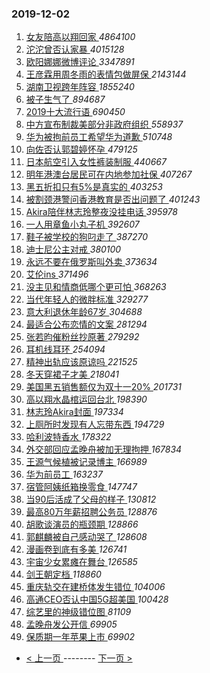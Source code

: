 ### 2019-12-02 
1. [ 女友陪高以翔回家 ](https://s.weibo.com/weibo?q=%23%E5%A5%B3%E5%8F%8B%E9%99%AA%E9%AB%98%E4%BB%A5%E7%BF%94%E5%9B%9E%E5%AE%B6%23&Refer=top) *4864100*
1. [ 沱沱曾否认家暴 ](https://s.weibo.com/weibo?q=%23%E6%B2%B1%E6%B2%B1%E6%9B%BE%E5%90%A6%E8%AE%A4%E5%AE%B6%E6%9A%B4%23&Refer=top) *4015128*
1. [ 欧阳娜娜微博评论 ](https://s.weibo.com/weibo?q=%23%E6%AC%A7%E9%98%B3%E5%A8%9C%E5%A8%9C%E5%BE%AE%E5%8D%9A%E8%AF%84%E8%AE%BA%23&Refer=top) *3347891*
1. [ 王彦霖用周冬雨的表情包做屏保 ](https://s.weibo.com/weibo?q=%23%E7%8E%8B%E5%BD%A6%E9%9C%96%E7%94%A8%E5%91%A8%E5%86%AC%E9%9B%A8%E7%9A%84%E8%A1%A8%E6%83%85%E5%8C%85%E5%81%9A%E5%B1%8F%E4%BF%9D%23&Refer=top) *2143144*
1. [ 湖南卫视跨年阵容 ](https://s.weibo.com/weibo?q=%23%E6%B9%96%E5%8D%97%E5%8D%AB%E8%A7%86%E8%B7%A8%E5%B9%B4%E9%98%B5%E5%AE%B9%23&Refer=top) *1855240*
1. [ 被子生气了 ](https://s.weibo.com/weibo?q=%23%E8%A2%AB%E5%AD%90%E7%94%9F%E6%B0%94%E4%BA%86%23&Refer=top) *894687*
1. [ 2019十大流行语 ](https://s.weibo.com/weibo?q=%232019%E5%8D%81%E5%A4%A7%E6%B5%81%E8%A1%8C%E8%AF%AD%23&Refer=top) *690450*
1. [ 中方宣布制裁美部分非政府组织 ](https://s.weibo.com/weibo?q=%23%E4%B8%AD%E6%96%B9%E5%AE%A3%E5%B8%83%E5%88%B6%E8%A3%81%E7%BE%8E%E9%83%A8%E5%88%86%E9%9D%9E%E6%94%BF%E5%BA%9C%E7%BB%84%E7%BB%87%23&Refer=top) *558937*
1. [ 华为被拘前员工希望华为道歉 ](https://s.weibo.com/weibo?q=%23%E5%8D%8E%E4%B8%BA%E8%A2%AB%E6%8B%98%E5%89%8D%E5%91%98%E5%B7%A5%E5%B8%8C%E6%9C%9B%E5%8D%8E%E4%B8%BA%E9%81%93%E6%AD%89%23&Refer=top) *510748*
1. [ 向佐否认郭碧婷怀孕 ](https://s.weibo.com/weibo?q=%23%E5%90%91%E4%BD%90%E5%90%A6%E8%AE%A4%E9%83%AD%E7%A2%A7%E5%A9%B7%E6%80%80%E5%AD%95%23&Refer=top) *479125*
1. [ 日本航空引入女性裤装制服 ](https://s.weibo.com/weibo?q=%23%E6%97%A5%E6%9C%AC%E8%88%AA%E7%A9%BA%E5%BC%95%E5%85%A5%E5%A5%B3%E6%80%A7%E8%A3%A4%E8%A3%85%E5%88%B6%E6%9C%8D%23&Refer=top) *440667*
1. [ 明年港澳台居民可在内地参加社保 ](https://s.weibo.com/weibo?q=%23%E6%98%8E%E5%B9%B4%E6%B8%AF%E6%BE%B3%E5%8F%B0%E5%B1%85%E6%B0%91%E5%8F%AF%E5%9C%A8%E5%86%85%E5%9C%B0%E5%8F%82%E5%8A%A0%E7%A4%BE%E4%BF%9D%23&Refer=top) *407267*
1. [ 黑五折扣只有5%是真实的 ](https://s.weibo.com/weibo?q=%23%E9%BB%91%E4%BA%94%E6%8A%98%E6%89%A3%E5%8F%AA%E6%9C%895%25%E6%98%AF%E7%9C%9F%E5%AE%9E%E7%9A%84%23&Refer=top) *403253*
1. [ 被割颈港警问香港教育是否出问题了 ](https://s.weibo.com/weibo?q=%E8%A2%AB%E5%89%B2%E9%A2%88%E6%B8%AF%E8%AD%A6%E9%97%AE%E9%A6%99%E6%B8%AF%E6%95%99%E8%82%B2%E6%98%AF%E5%90%A6%E5%87%BA%E9%97%AE%E9%A2%98%E4%BA%86&Refer=top) *401243*
1. [ Akira陪伴林志玲整夜没挂电话 ](https://s.weibo.com/weibo?q=%23Akira%E9%99%AA%E4%BC%B4%E6%9E%97%E5%BF%97%E7%8E%B2%E6%95%B4%E5%A4%9C%E6%B2%A1%E6%8C%82%E7%94%B5%E8%AF%9D%23&Refer=top) *395978*
1. [ 一人用章鱼小丸子机 ](https://s.weibo.com/weibo?q=%23%E4%B8%80%E4%BA%BA%E7%94%A8%E7%AB%A0%E9%B1%BC%E5%B0%8F%E4%B8%B8%E5%AD%90%E6%9C%BA%23&Refer=top) *392607*
1. [ 鞋子被学校的狗叼走了 ](https://s.weibo.com/weibo?q=%23%E9%9E%8B%E5%AD%90%E8%A2%AB%E5%AD%A6%E6%A0%A1%E7%9A%84%E7%8B%97%E5%8F%BC%E8%B5%B0%E4%BA%86%23&Refer=top) *387270*
1. [ 迪士尼公主对戒 ](https://s.weibo.com/weibo?q=%23%E8%BF%AA%E5%A3%AB%E5%B0%BC%E5%85%AC%E4%B8%BB%E5%AF%B9%E6%88%92%23&Refer=top) *380100*
1. [ 永远不要在俄罗斯叫外卖 ](https://s.weibo.com/weibo?q=%23%E6%B0%B8%E8%BF%9C%E4%B8%8D%E8%A6%81%E5%9C%A8%E4%BF%84%E7%BD%97%E6%96%AF%E5%8F%AB%E5%A4%96%E5%8D%96%23&Refer=top) *373634*
1. [ 艾伦ins ](https://s.weibo.com/weibo?q=%23%E8%89%BE%E4%BC%A6ins%23&Refer=top) *371496*
1. [ 没主见和情商低哪个更可怕 ](https://s.weibo.com/weibo?q=%23%E6%B2%A1%E4%B8%BB%E8%A7%81%E5%92%8C%E6%83%85%E5%95%86%E4%BD%8E%E5%93%AA%E4%B8%AA%E6%9B%B4%E5%8F%AF%E6%80%95%23&Refer=top) *368263*
1. [ 当代年轻人的微胖标准 ](https://s.weibo.com/weibo?q=%23%E5%BD%93%E4%BB%A3%E5%B9%B4%E8%BD%BB%E4%BA%BA%E7%9A%84%E5%BE%AE%E8%83%96%E6%A0%87%E5%87%86%23&Refer=top) *329277*
1. [ 意大利退休年龄67岁 ](https://s.weibo.com/weibo?q=%23%E6%84%8F%E5%A4%A7%E5%88%A9%E9%80%80%E4%BC%91%E5%B9%B4%E9%BE%8467%E5%B2%81%23&Refer=top) *304688*
1. [ 最适合公布恋情的文案 ](https://s.weibo.com/weibo?q=%23%E6%9C%80%E9%80%82%E5%90%88%E5%85%AC%E5%B8%83%E6%81%8B%E6%83%85%E7%9A%84%E6%96%87%E6%A1%88%23&Refer=top) *281294*
1. [ 张若昀催粉丝抄原著 ](https://s.weibo.com/weibo?q=%23%E5%BC%A0%E8%8B%A5%E6%98%80%E5%82%AC%E7%B2%89%E4%B8%9D%E6%8A%84%E5%8E%9F%E8%91%97%23&Refer=top) *279292*
1. [ 耳机线耳环 ](https://s.weibo.com/weibo?q=%23%E8%80%B3%E6%9C%BA%E7%BA%BF%E8%80%B3%E7%8E%AF%23&Refer=top) *254094*
1. [ 精神出轨应该原谅吗 ](https://s.weibo.com/weibo?q=%23%E7%B2%BE%E7%A5%9E%E5%87%BA%E8%BD%A8%E5%BA%94%E8%AF%A5%E5%8E%9F%E8%B0%85%E5%90%97%23&Refer=top) *221525*
1. [ 冬天穿裙子才美 ](https://s.weibo.com/weibo?q=%23%E5%86%AC%E5%A4%A9%E7%A9%BF%E8%A3%99%E5%AD%90%E6%89%8D%E7%BE%8E%23&Refer=top) *218041*
1. [ 美国黑五销售额仅为双十一20% ](https://s.weibo.com/weibo?q=%23%E7%BE%8E%E5%9B%BD%E9%BB%91%E4%BA%94%E9%94%80%E5%94%AE%E9%A2%9D%E4%BB%85%E4%B8%BA%E5%8F%8C%E5%8D%81%E4%B8%8020%25%23&Refer=top) *201731*
1. [ 高以翔水晶棺运回台北 ](https://s.weibo.com/weibo?q=%23%E9%AB%98%E4%BB%A5%E7%BF%94%E6%B0%B4%E6%99%B6%E6%A3%BA%E8%BF%90%E5%9B%9E%E5%8F%B0%E5%8C%97%23&Refer=top) *198390*
1. [ 林志玲Akira封面 ](https://s.weibo.com/weibo?q=%23%E6%9E%97%E5%BF%97%E7%8E%B2Akira%E5%B0%81%E9%9D%A2%23&Refer=top) *197334*
1. [ 上厕所时发现有人忘带东西 ](https://s.weibo.com/weibo?q=%23%E4%B8%8A%E5%8E%95%E6%89%80%E6%97%B6%E5%8F%91%E7%8E%B0%E6%9C%89%E4%BA%BA%E5%BF%98%E5%B8%A6%E4%B8%9C%E8%A5%BF%23&Refer=top) *194729*
1. [ 哈利波特香水 ](https://s.weibo.com/weibo?q=%23%E5%93%88%E5%88%A9%E6%B3%A2%E7%89%B9%E9%A6%99%E6%B0%B4%23&Refer=top) *178322*
1. [ 外交部回应孟晚舟被加无理拘押 ](https://s.weibo.com/weibo?q=%23%E5%A4%96%E4%BA%A4%E9%83%A8%E5%9B%9E%E5%BA%94%E5%AD%9F%E6%99%9A%E8%88%9F%E8%A2%AB%E5%8A%A0%E6%97%A0%E7%90%86%E6%8B%98%E6%8A%BC%23&Refer=top) *167834*
1. [ 王源气候植被记录博主 ](https://s.weibo.com/weibo?q=%23%E7%8E%8B%E6%BA%90%E6%B0%94%E5%80%99%E6%A4%8D%E8%A2%AB%E8%AE%B0%E5%BD%95%E5%8D%9A%E4%B8%BB%23&Refer=top) *166989*
1. [ 华为前员工 ](https://s.weibo.com/weibo?q=%23%E5%8D%8E%E4%B8%BA%E5%89%8D%E5%91%98%E5%B7%A5%23&Refer=top) *163237*
1. [ 宿管阿姨纸箱换零食 ](https://s.weibo.com/weibo?q=%23%E5%AE%BF%E7%AE%A1%E9%98%BF%E5%A7%A8%E7%BA%B8%E7%AE%B1%E6%8D%A2%E9%9B%B6%E9%A3%9F%23&Refer=top) *147747*
1. [ 当90后活成了父母的样子 ](https://s.weibo.com/weibo?q=%23%E5%BD%9390%E5%90%8E%E6%B4%BB%E6%88%90%E4%BA%86%E7%88%B6%E6%AF%8D%E7%9A%84%E6%A0%B7%E5%AD%90%23&Refer=top) *130812*
1. [ 最高80万年薪招聘公务员 ](https://s.weibo.com/weibo?q=%23%E6%9C%80%E9%AB%9880%E4%B8%87%E5%B9%B4%E8%96%AA%E6%8B%9B%E8%81%98%E5%85%AC%E5%8A%A1%E5%91%98%23&Refer=top) *128876*
1. [ 胡歌谈演员的瓶颈期 ](https://s.weibo.com/weibo?q=%23%E8%83%A1%E6%AD%8C%E8%B0%88%E6%BC%94%E5%91%98%E7%9A%84%E7%93%B6%E9%A2%88%E6%9C%9F%23&Refer=top) *128866*
1. [ 郭麒麟被自己感动哭了 ](https://s.weibo.com/weibo?q=%23%E9%83%AD%E9%BA%92%E9%BA%9F%E8%A2%AB%E8%87%AA%E5%B7%B1%E6%84%9F%E5%8A%A8%E5%93%AD%E4%BA%86%23&Refer=top) *128608*
1. [ 漫画卷到底有多美 ](https://s.weibo.com/weibo?q=%23%E6%BC%AB%E7%94%BB%E5%8D%B7%E5%88%B0%E5%BA%95%E6%9C%89%E5%A4%9A%E7%BE%8E%23&Refer=top) *126741*
1. [ 宇宙少女累瘫在舞台 ](https://s.weibo.com/weibo?q=%23%E5%AE%87%E5%AE%99%E5%B0%91%E5%A5%B3%E7%B4%AF%E7%98%AB%E5%9C%A8%E8%88%9E%E5%8F%B0%23&Refer=top) *126585*
1. [ 剑王朝定档 ](https://s.weibo.com/weibo?q=%23%E5%89%91%E7%8E%8B%E6%9C%9D%E5%AE%9A%E6%A1%A3%23&Refer=top) *118860*
1. [ 重庆轨交在建桥体发生错位 ](https://s.weibo.com/weibo?q=%23%E9%87%8D%E5%BA%86%E8%BD%A8%E4%BA%A4%E5%9C%A8%E5%BB%BA%E6%A1%A5%E4%BD%93%E5%8F%91%E7%94%9F%E9%94%99%E4%BD%8D%23&Refer=top) *104006*
1. [ 高通CEO否认中国5G超美国 ](https://s.weibo.com/weibo?q=%23%E9%AB%98%E9%80%9ACEO%E5%90%A6%E8%AE%A4%E4%B8%AD%E5%9B%BD5G%E8%B6%85%E7%BE%8E%E5%9B%BD%23&Refer=top) *100428*
1. [ 综艺里的神级错位图 ](https://s.weibo.com/weibo?q=%23%E7%BB%BC%E8%89%BA%E9%87%8C%E7%9A%84%E7%A5%9E%E7%BA%A7%E9%94%99%E4%BD%8D%E5%9B%BE%23&Refer=top) *81109*
1. [ 孟晚舟发公开信 ](https://s.weibo.com/weibo?q=%E5%AD%9F%E6%99%9A%E8%88%9F%E5%8F%91%E5%85%AC%E5%BC%80%E4%BF%A1&Refer=top) *69905*
1. [ 保质期一年苹果上市 ](https://s.weibo.com/weibo?q=%23%E4%BF%9D%E8%B4%A8%E6%9C%9F%E4%B8%80%E5%B9%B4%E8%8B%B9%E6%9E%9C%E4%B8%8A%E5%B8%82%23&Refer=top) *69902* 

- [ < 上一页 ](https://github.com/able8/weibo-hot-record/blob/master/2019-12-01.md) -------- [ 下一页 > ](https://github.com/able8/weibo-hot-record/blob/master/2019-12-03.md)